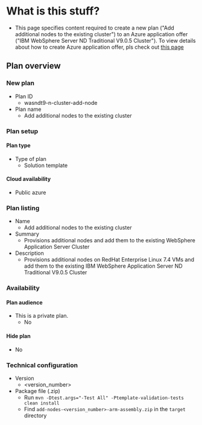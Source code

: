 # What is this stuff?

- This page specifies content required to create a new plan ("Add additional nodes to the existing cluster") to an Azure application offer ("IBM WebSphere Server ND Traditional V9.0.5 Cluster"). To view details about how to create Azure application offer, pls check out [this page](https://github.com/majguo/arm-rhel-was-nd-cluster/blob/master/arm-rhel-was-nd-cluster/src/main/resources/README.md)

## Plan overview

### New plan

- Plan ID
  - wasndt9-n-cluster-add-node
- Plan name
  - Add additional nodes to the existing cluster

### Plan setup

#### Plan type
- Type of plan
  - Solution template

#### Cloud availability
  - Public azure

### Plan listing

- Name
  - Add additional nodes to the existing cluster
- Summary
  - Provisions additional nodes and add them to the existing WebSphere Application Server Cluster
- Description
  - Provisions additional nodes on RedHat Enterprise Linux 7.4 VMs and add them to the existing IBM WebSphere Application Server ND Traditional V9.0.5 Cluster 

### Availability

#### Plan audience
- This is a private plan.
  - No

#### Hide plan
- No

### Technical configuration

- Version
  - <version_number>
- Package file (.zip)
  - Run `mvn -Dtest.args="-Test All" -Ptemplate-validation-tests clean install`
  - Find `add-nodes-<version_number>-arm-assembly.zip` in the `target` directory
